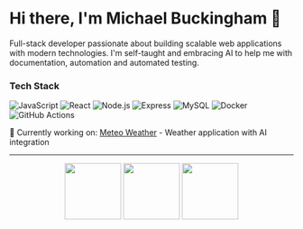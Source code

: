 # Hi there, I'm Michael Buckingham 👋

Full-stack developer passionate about building scalable web applications with modern technologies. I'm self-taught and embracing AI to help me with documentation, automation and automated testing.

  ### Tech Stack
  ![JavaScript](https://img.shields.io/badge/JavaScript-F7DF1E?style=flat-square&logo=javascript&logoColor=black)
  ![React](https://img.shields.io/badge/React-20232A?style=flat-square&logo=react&logoColor=61DAFB)
  ![Node.js](https://img.shields.io/badge/Node.js-339933?style=flat-square&logo=node.js&logoColor=white)
  ![Express](https://img.shields.io/badge/Express-000000?style=flat-square&logo=express&logoColor=white)
  ![MySQL](https://img.shields.io/badge/MySQL-4479A1?style=flat-square&logo=mysql&logoColor=white)
  ![Docker](https://img.shields.io/badge/Docker-2496ED?style=flat-square&logo=docker&logoColor=white)
  ![GitHub Actions](https://img.shields.io/badge/GitHub_Actions-2088FF?style=flat-square&logo=github-actions&logoColor=white)

  📍 Currently working on: [Meteo Weather](https://github.com/mbuckingham74/meteo-weather) - Weather application with AI integration

  ---

  <p align="center">
    <img height="100" src="https://streak-stats.demolab.com/?user=mbuckingham74&theme=default&hide_border=true" />
    <img height="100" src="https://github-readme-stats.vercel.app/api?username=mbuckingham74&show_icons=true&theme=default&hide_border=true&count_private=true&hide_title=true&hide_rank=true"
   />
    <img height="100" src="https://github-readme-stats.vercel.app/api/top-langs/?username=mbuckingham74&layout=compact&theme=default&hide_border=true&hide_title=true&langs_count=4" />
  </p>

